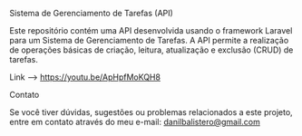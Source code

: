Sistema de Gerenciamento de Tarefas (API)

Este repositório contém uma API desenvolvida usando o framework Laravel para um Sistema de Gerenciamento de Tarefas. A API permite a realização de operações básicas de criação, leitura, atualização e exclusão (CRUD) de tarefas.

Link --> https://youtu.be/ApHpfMoKQH8


Contato

Se você tiver dúvidas, sugestões ou problemas relacionados a este projeto, entre em contato através do meu e-mail: danilbalistero@gmail.com
